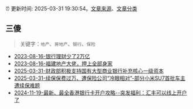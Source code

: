 :alarm_clock: 更新时间: 2025-03-31 19:30:54。[文章来源](/README.md)、[文章分类](/TAGS.md)

## 三傻


> 关键字：`地产`、`房地产`、`银行`、`保险`



- [2023-08-16-银行理财少了2万亿](https://www.aicaijing.com.cn/article/18565) 
- [2023-08-16-福建地产大佬，押上全部身家](https://www.aicaijing.com.cn/article/18567) 
- [2025-03-31-财政部积极支持国有大型商业银行补充核心一级资本](https://www.cls.cn/detail/1988373) 
- [2025-03-31-续保保费过万、遭保险公司“冷眼相对”-部分小米SU7首批车主遭续保难题](https://www.cls.cn/detail/1989071) 
- [2024-11-19-最新、最全香港银行卡开户攻略--突发福利：汇丰可以线上开户了](https://xueqiu.com/8108653112/313443790) 
